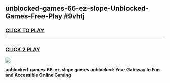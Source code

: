 
## unblocked-games-66-ez-slope-Unblocked-Games-Free-Play #9vhtj
<h3>
<a href="https://us.freeplayer.one?title=unblocked-games-66-ez-slope&ref=9M">CLICK TO PLAY</a></h3>
<hr>

<h3>
<a href="https://us.freeplayer.one?title=unblocked-games-66-ez-slope&ref=9M">CLICK 2 PLAY</a>
  
</h3>

<a href="https://us.freeplayer.one?title=unblocked-games-66-ez-slope&ref=9M"><img src="https://clearcache.store/games.png"></a>


**unblocked-games-66-ez-slope games unblocked: Your Gateway to Fun and Accessible Online Gaming**
